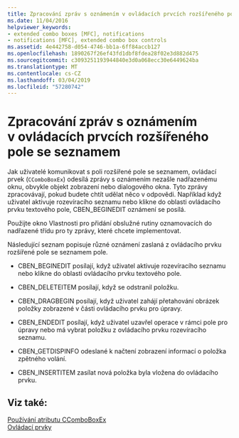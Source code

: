 ```yaml
---
title: Zpracování zpráv s oznámením v ovládacích prvcích rozšířeného pole se seznamem
ms.date: 11/04/2016
helpviewer_keywords:
- extended combo boxes [MFC], notifications
- notifications [MFC], extended combo box controls
ms.assetid: 4e442758-d054-4746-bb1a-6ff84accb127
ms.openlocfilehash: 1890267f26ef43fd1dbf8fdea28f02e3d882d475
ms.sourcegitcommit: c3093251193944840e3d0a068ecc30e6449624ba
ms.translationtype: MT
ms.contentlocale: cs-CZ
ms.lasthandoff: 03/04/2019
ms.locfileid: "57280742"
---
```

# <a name="processing-notification-messages-in-extended-combo-box-controls"></a>Zpracování zpráv s oznámením v ovládacích prvcích rozšířeného pole se seznamem

Jak uživatelé komunikovat s poli rozšířené pole se seznamem, ovládací prvek (`CComboBoxEx`) odesílá zprávy s oznámením nezašle nadřazenému oknu, obvykle objekt zobrazení nebo dialogového okna. Tyto zprávy zpracovávají, pokud budete chtít udělat něco v odpovědi. Například když uživatel aktivuje rozevíracího seznamu nebo klikne do oblasti ovládacího prvku textového pole, CBEN_BEGINEDIT oznámení se posílá.

Použijte okno Vlastnosti pro přidání obslužné rutiny oznamovacích do nadřazené třídu pro ty zprávy, které chcete implementovat.

Následující seznam popisuje různé oznámení zaslaná z ovládacího prvku rozšířené pole se seznamem pole.

- CBEN_BEGINEDIT posílají, když uživatel aktivuje rozevíracího seznamu nebo klikne do oblasti ovládacího prvku textového pole.

- CBEN_DELETEITEM posílají, když se odstranil položku.

- CBEN_DRAGBEGIN posílají, když uživatel zahájí přetahování obrázek položky zobrazené v části ovládacího prvku pro úpravy.

- CBEN_ENDEDIT posílají, když uživatel uzavřel operace v rámci pole pro úpravy nebo má vybrat položku z ovládacího prvku rozevíracího seznamu.

- CBEN_GETDISPINFO odeslané k načtení zobrazení informací o položka zpětného volání.

- CBEN_INSERTITEM zasílat nová položka byla vložena do ovládacího prvku.

## <a name="see-also"></a>Viz také:

[Používání atributu CComboBoxEx](../mfc/using-ccomboboxex.md)<br/>
[Ovládací prvky](../mfc/controls-mfc.md)
